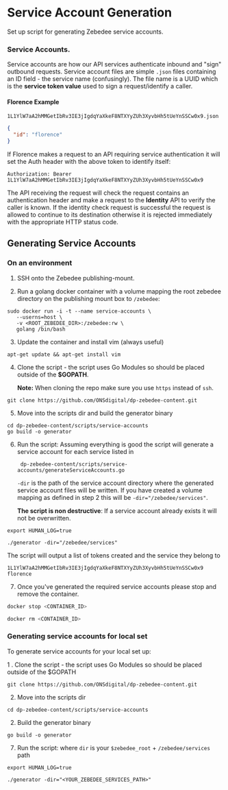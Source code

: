 # Service Account Generation

Set up script for generating Zebedee service accounts.

### Service Accounts.
Service accounts are how our API services authenticate inbound and "sign" outbound requests. Service account files are 
simple `.json` files containing an ID field - the service name (confusingly). The file name is
 a UUID which is the **service token value** used to sign a request/identify a caller.

#### Florence Example

`1L1YlW7aA2hMMGetIbRv3IE3jIgdqYaXkeF8NTXYyZUh3XyvbHh5tUeYnSSCw0x9.json`
```json
{
  "id": "florence"
}
```
If Florence makes a request to an API requiring service authentication it will set the Auth header with the above token to identify itself:
```
Authorization: Bearer 1L1YlW7aA2hMMGetIbRv3IE3jIgdqYaXkeF8NTXYyZUh3XyvbHh5tUeYnSSCw0x9
```
The API receiving the request will check the request contains an authentication header and make a request to the 
__Identity__ API to verify the caller is known. If the identity check request is successful the request is allowed to 
continue to its destination otherwise it is rejected immediately with the appropriate HTTP status code.

## Generating Service Accounts

### On an environment 

1. SSH onto the Zebedee publishing-mount.

2. Run a golang docker container with a volume mapping the root zebedee directory on the publishing mount box to `/zebedee`:
```
sudo docker run -i -t --name service-accounts \
   --userns=host \
   -v <ROOT_ZEBEDEE_DIR>:/zebedee:rw \
   golang /bin/bash
```

3. Update the container and install vim (always useful)
```
apt-get update && apt-get install vim
```

4. Clone the script - the script uses Go Modules so should be placed outside of the **$GOPATH**. 

    **Note:** When cloning the repo make sure you use `https` instead of `ssh`.
```
git clone https://github.com/ONSdigital/dp-zebedee-content.git
```

5. Move into the scripts dir and build the generator binary
```
cd dp-zebedee-content/scripts/service-accounts
go build -o generator
```

6. Run the script: Assuming everything is good the script will generate a service account for each service listed in 

        dp-zebedee-content/scripts/service-accounts/generateServiceAccounts.go
 
    `-dir` is the path of the service account directory where the generated service account files will be written. If 
    you have created a volume mapping as defined in step 2 this will be `-dir="/zebedee/services"`.
    
     **The script is non destructive**: If a service account already exists it will not be overwritten. 
```
export HUMAN_LOG=true

./generator -dir="/zebedee/services"
```
The script will output a list of tokens created and the service they belong to
```
1L1YlW7aA2hMMGetIbRv3IE3jIgdqYaXkeF8NTXYyZUh3XyvbHh5tUeYnSSCw0x9    florence
```

7. Once you've generated the required service accounts please stop and remove the container.
```bash
docker stop <CONTAINER_ID>

docker rm <CONTAINER_ID>
```


### Generating service accounts for local set 
To generate service accounts for your local set up:

1 . Clone the script - the script uses Go Modules so should be placed outside of the $GOPATH
```
git clone https://github.com/ONSdigital/dp-zebedee-content.git
```

2. Move into the scripts dir
```
cd dp-zebedee-content/scripts/service-accounts
```

2. Build the generator binary
```
go build -o generator
```

7. Run the script: where `dir` is your `$zebedee_root` + `/zebedee/services` path 
 
```
export HUMAN_LOG=true

./generator -dir="<YOUR_ZEBEDEE_SERVICES_PATH>"
```




